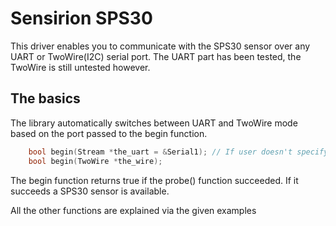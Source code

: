 # Sensirion SPS30

This driver enables you to communicate with the SPS30 sensor over any UART or TwoWire(I2C) serial port. The UART part has been tested, the TwoWire is still untested however.

## The basics

The library automatically switches between UART and TwoWire mode based on the  port passed to the begin function.

```cpp
    bool begin(Stream *the_uart = &Serial1); // If user doesn't specify Serial1 will be used
    bool begin(TwoWire *the_wire);
```

The begin function returns true if the probe() function succeeded. If it succeeds a SPS30 sensor is available.

All the other functions are explained via the given examples
